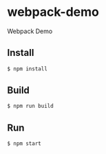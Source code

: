 # webpack-demo
Webpack Demo

## Install

```sh
$ npm install
```

## Build

```sh
$ npm run build
```

## Run

```sh
$ npm start
```
